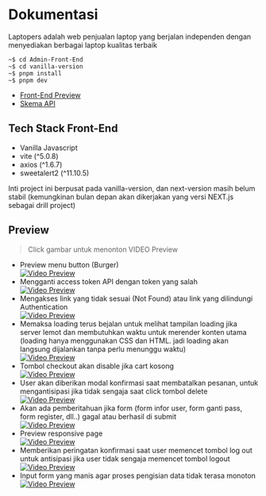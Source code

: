 # Dokumentasi

Laptopers adalah web penjualan laptop yang berjalan independen dengan menyediakan berbagai laptop kualitas terbaik

```
~$ cd Admin-Front-End
~$ cd vanilla-version
~$ pnpm install
~$ pnpm dev
```

- [Front-End Preview](laptopers.vercel.app/user)
- [Skema API](openapi-laptopers.vercel.app)

## Tech Stack Front-End

- Vanilla Javascript
- vite (^5.0.8)
- axios (^1.6.7)
- sweetalert2 (^11.10.5)

Inti project ini berpusat pada vanilla-version, dan next-version masih belum stabil (kemungkinan bulan depan akan dikerjakan yang versi NEXT.js sebagai drill project)

## Preview

> Click gambar untuk menonton VIDEO Preview

- Preview menu button (Burger)
  <br>
  [![Video Preview](https://img.youtube.com/vi/4ey381Huc8Y/default.jpg)](https://youtu.be/4ey381Huc8Y)
  <br>
- Mengganti access token API dengan token yang salah
  <br>
  [![Video Preview](https://img.youtube.com/vi/XuQRDmmOjUU/default.jpg)](https://youtu.be/XuQRDmmOjUU)
  <br>
- Mengakses link yang tidak sesuai (Not Found) atau link yang dilindungi Authentication
  <br>
  [![Video Preview](https://img.youtube.com/vi/SCNSNY-piro/default.jpg)](https://youtu.be/SCNSNY-piro)
  <br>
- Memaksa loading terus bejalan untuk melihat tampilan loading jika server lemot dan membutuhkan waktu untuk merender konten utama (loading hanya menggunakan CSS dan HTML. jadi loading akan langsung dijalankan tanpa perlu menunggu waktu)
  <br>
  [![Video Preview](https://img.youtube.com/vi/4xwv5G80iyk/default.jpg)](https://youtu.be/4xwv5G80iyk)
  <br>
- Tombol checkout akan disable jika cart kosong
  <br>
  [![Video Preview](https://img.youtube.com/vi/PJnIH_z7qcM/default.jpg)](https://youtu.be/PJnIH_z7qcM)
  <br>
- User akan diberikan modal konfirmasi saat membatalkan pesanan, untuk mengantisipasi jika tidak sengaja saat click tombol delete
  <br>
  [![Video Preview](https://img.youtube.com/vi/TywrwXUe_XM/default.jpg)](https://youtu.be/TywrwXUe_XM)
  <br>
- Akan ada pemberitahuan jika form (form infor user, form ganti pass, form register, dll..) gagal atau berhasil di submit
  <br>
  [![Video Preview](https://img.youtube.com/vi/NoceX3RD_SE/default.jpg)](https://youtu.be/NoceX3RD_SE)
  <br>
- Preview responsive page
  <br>
  [![Video Preview](https://img.youtube.com/vi/U4Jc3d0spDQ/default.jpg)](https://youtu.be/U4Jc3d0spDQ)
  <br>
- Memberikan peringatan konfirmasi saat user memencet tombol log out untuk antisipasi jika user tidak sengaja memencet tombol logout
  <br>
  [![Video Preview](https://img.youtube.com/vi/pvDehFFvkkU/default.jpg)](https://youtu.be/pvDehFFvkkU)
  <br>
- Input form yang manis agar proses pengisian data tidak terasa monoton
  <br>
  [![Video Preview](https://img.youtube.com/vi/6eeHHHLrK_4/default.jpg)](https://youtu.be/6eeHHHLrK_4)
